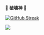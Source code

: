 🎴  **破壊神**  🎴

[![GitHub Streak](https://streak-stats.demolab.com/?user=Darshan0902&theme=midnight-purple)](https://git.io/streak-stats)



[![](https://visitcount.itsvg.in/api?id=Darshan0902&label=Profile%20visits%20%3A&color=11&icon=0&pretty=true)](https://visitcount.itsvg.in)

